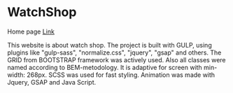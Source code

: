 # WatchShop

Home page 
[Link](https://alinaandriychuk.github.io/WatchShop/app/)

This website is about watch shop. The project is built with GULP, using plugins like "gulp-sass", "normalize.css", "jquery", "gsap" and others. The GRID from BOOTSTRAP framework was actively used. Also all classes were named according to BEM-metodology. It is adaptive for screen with min-width: 268px. SCSS was used for fast styling. Animation was made with Jquery, GSAP and Java Script.



